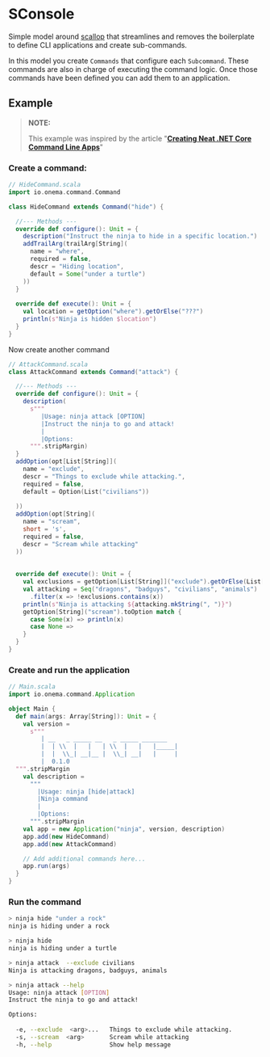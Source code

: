 SConsole
========
Simple model around [scallop](https://github.com/scallop/scallop/wiki) that streamlines and removes the boilerplate to define CLI applications and create sub-commands.

In this model you create `Commands` that configure each `Subcommand`. These commands are also in charge of executing the command logic. 
Once those commands have been defined you can add them to an application. 

Example
-------
> **NOTE:**
>
> This example was inspired by the article "**[Creating Neat .NET Core Command Line Apps](https://samyn.co/post/creating-neat-net-core-console-apps/)**"

### Create a command: 

```scala
// HideCommand.scala
import io.onema.command.Command

class HideCommand extends Command("hide") {

  //--- Methods ---
  override def configure(): Unit = {
    description("Instruct the ninja to hide in a specific location.")
    addTrailArg(trailArg[String](
      name = "where",
      required = false,
      descr = "Hiding location",
      default = Some("under a turtle")
    ))
  }
  
  override def execute(): Unit = {
    val location = getOption("where").getOrElse("???")
    println(s"Ninja is hidden $location")
  }
}
```

Now create another command

```scala
// AttackCommand.scala
class AttackCommand extends Command("attack") {

  //--- Methods ---
  override def configure(): Unit = {
    description(
      s"""
         |Usage: ninja attack [OPTION]
         |Instruct the ninja to go and attack!
         |
         |Options:
      """.stripMargin)
  }
  addOption(opt[List[String]](
    name = "exclude",
    descr = "Things to exclude while attacking.",
    required = false,
    default = Option(List("civilians"))
  
  ))
  addOption(opt[String](
    name = "scream",
    short = 's',
    required = false,
    descr = "Scream while attacking"
  ))
  
  
  override def execute(): Unit = {
    val exclusions = getOption[List[String]]("exclude").getOrElse(List[String]())
    val attacking = Seq("dragons", "badguys", "civilians", "animals")
      .filter(x => !exclusions.contains(x))
    println(s"Ninja is attacking ${attacking.mkString(", ")}")
    getOption[String]("scream").toOption match {
      case Some(x) => println(x)
      case None =>
    }
  }
}
```

### Create and run the application

```scala
// Main.scala
import io.onema.command.Application

object Main {
  def main(args: Array[String]): Unit = {
    val version =
      s"""
         | __   _ _____ __   _ _____ _______
         |  | \\  |   |   | \\  |   |   |_____|
         |  |  \\_| __|__ |  \\_| __|   |     |
         |  0.1.0
  """.stripMargin
    val description =
      """
        |Usage: ninja [hide|attack]
        |Ninja command
        |
        |Options:
      """.stripMargin
    val app = new Application("ninja", version, description)
    app.add(new HideCommand)
    app.add(new AttackCommand)

    // Add additional commands here...
    app.run(args)
  }
}
```

### Run the command
```bash
> ninja hide "under a rock"
ninja is hiding under a rock

> ninja hide
ninja is hiding under a turtle

> ninja attack  --exclude civilians
Ninja is attacking dragons, badguys, animals

> ninja attack --help
Usage: ninja attack [OPTION]
Instruct the ninja to go and attack!

Options:
     
  -e, --exclude  <arg>...   Things to exclude while attacking.
  -s, --scream  <arg>       Scream while attacking
  -h, --help                Show help message

```

